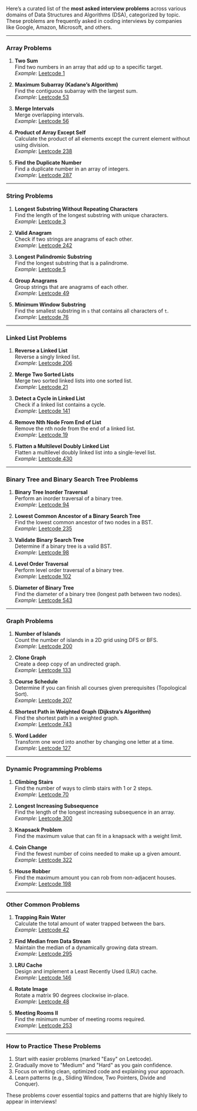 Here’s a curated list of the **most asked interview problems** across various domains of Data Structures and Algorithms (DSA), categorized by topic. These problems are frequently asked in coding interviews by companies like Google, Amazon, Microsoft, and others.

---

### **Array Problems**
1. **Two Sum**  
   Find two numbers in an array that add up to a specific target.  
   *Example*: [Leetcode 1](https://leetcode.com/problems/two-sum/)

2. **Maximum Subarray (Kadane’s Algorithm)**  
   Find the contiguous subarray with the largest sum.  
   *Example*: [Leetcode 53](https://leetcode.com/problems/maximum-subarray/)

3. **Merge Intervals**  
   Merge overlapping intervals.  
   *Example*: [Leetcode 56](https://leetcode.com/problems/merge-intervals/)

4. **Product of Array Except Self**  
   Calculate the product of all elements except the current element without using division.  
   *Example*: [Leetcode 238](https://leetcode.com/problems/product-of-array-except-self/)

5. **Find the Duplicate Number**  
   Find a duplicate number in an array of integers.  
   *Example*: [Leetcode 287](https://leetcode.com/problems/find-the-duplicate-number/)

---

### **String Problems**
1. **Longest Substring Without Repeating Characters**  
   Find the length of the longest substring with unique characters.  
   *Example*: [Leetcode 3](https://leetcode.com/problems/longest-substring-without-repeating-characters/)

2. **Valid Anagram**  
   Check if two strings are anagrams of each other.  
   *Example*: [Leetcode 242](https://leetcode.com/problems/valid-anagram/)

3. **Longest Palindromic Substring**  
   Find the longest substring that is a palindrome.  
   *Example*: [Leetcode 5](https://leetcode.com/problems/longest-palindromic-substring/)

4. **Group Anagrams**  
   Group strings that are anagrams of each other.  
   *Example*: [Leetcode 49](https://leetcode.com/problems/group-anagrams/)

5. **Minimum Window Substring**  
   Find the smallest substring in `s` that contains all characters of `t`.  
   *Example*: [Leetcode 76](https://leetcode.com/problems/minimum-window-substring/)

---

### **Linked List Problems**
1. **Reverse a Linked List**  
   Reverse a singly linked list.  
   *Example*: [Leetcode 206](https://leetcode.com/problems/reverse-linked-list/)

2. **Merge Two Sorted Lists**  
   Merge two sorted linked lists into one sorted list.  
   *Example*: [Leetcode 21](https://leetcode.com/problems/merge-two-sorted-lists/)

3. **Detect a Cycle in Linked List**  
   Check if a linked list contains a cycle.  
   *Example*: [Leetcode 141](https://leetcode.com/problems/linked-list-cycle/)

4. **Remove Nth Node From End of List**  
   Remove the nth node from the end of a linked list.  
   *Example*: [Leetcode 19](https://leetcode.com/problems/remove-nth-node-from-end-of-list/)

5. **Flatten a Multilevel Doubly Linked List**  
   Flatten a multilevel doubly linked list into a single-level list.  
   *Example*: [Leetcode 430](https://leetcode.com/problems/flatten-a-multilevel-doubly-linked-list/)

---

### **Binary Tree and Binary Search Tree Problems**
1. **Binary Tree Inorder Traversal**  
   Perform an inorder traversal of a binary tree.  
   *Example*: [Leetcode 94](https://leetcode.com/problems/binary-tree-inorder-traversal/)

2. **Lowest Common Ancestor of a Binary Search Tree**  
   Find the lowest common ancestor of two nodes in a BST.  
   *Example*: [Leetcode 235](https://leetcode.com/problems/lowest-common-ancestor-of-a-binary-search-tree/)

3. **Validate Binary Search Tree**  
   Determine if a binary tree is a valid BST.  
   *Example*: [Leetcode 98](https://leetcode.com/problems/validate-binary-search-tree/)

4. **Level Order Traversal**  
   Perform level order traversal of a binary tree.  
   *Example*: [Leetcode 102](https://leetcode.com/problems/binary-tree-level-order-traversal/)

5. **Diameter of Binary Tree**  
   Find the diameter of a binary tree (longest path between two nodes).  
   *Example*: [Leetcode 543](https://leetcode.com/problems/diameter-of-binary-tree/)

---

### **Graph Problems**
1. **Number of Islands**  
   Count the number of islands in a 2D grid using DFS or BFS.  
   *Example*: [Leetcode 200](https://leetcode.com/problems/number-of-islands/)

2. **Clone Graph**  
   Create a deep copy of an undirected graph.  
   *Example*: [Leetcode 133](https://leetcode.com/problems/clone-graph/)

3. **Course Schedule**  
   Determine if you can finish all courses given prerequisites (Topological Sort).  
   *Example*: [Leetcode 207](https://leetcode.com/problems/course-schedule/)

4. **Shortest Path in Weighted Graph (Dijkstra’s Algorithm)**  
   Find the shortest path in a weighted graph.  
   *Example*: [Leetcode 743](https://leetcode.com/problems/network-delay-time/)

5. **Word Ladder**  
   Transform one word into another by changing one letter at a time.  
   *Example*: [Leetcode 127](https://leetcode.com/problems/word-ladder/)

---

### **Dynamic Programming Problems**
1. **Climbing Stairs**  
   Find the number of ways to climb stairs with 1 or 2 steps.  
   *Example*: [Leetcode 70](https://leetcode.com/problems/climbing-stairs/)

2. **Longest Increasing Subsequence**  
   Find the length of the longest increasing subsequence in an array.  
   *Example*: [Leetcode 300](https://leetcode.com/problems/longest-increasing-subsequence/)

3. **Knapsack Problem**  
   Find the maximum value that can fit in a knapsack with a weight limit.

4. **Coin Change**  
   Find the fewest number of coins needed to make up a given amount.  
   *Example*: [Leetcode 322](https://leetcode.com/problems/coin-change/)

5. **House Robber**  
   Find the maximum amount you can rob from non-adjacent houses.  
   *Example*: [Leetcode 198](https://leetcode.com/problems/house-robber/)

---

### **Other Common Problems**
1. **Trapping Rain Water**  
   Calculate the total amount of water trapped between the bars.  
   *Example*: [Leetcode 42](https://leetcode.com/problems/trapping-rain-water/)

2. **Find Median from Data Stream**  
   Maintain the median of a dynamically growing data stream.  
   *Example*: [Leetcode 295](https://leetcode.com/problems/find-median-from-data-stream/)

3. **LRU Cache**  
   Design and implement a Least Recently Used (LRU) cache.  
   *Example*: [Leetcode 146](https://leetcode.com/problems/lru-cache/)

4. **Rotate Image**  
   Rotate a matrix 90 degrees clockwise in-place.  
   *Example*: [Leetcode 48](https://leetcode.com/problems/rotate-image/)

5. **Meeting Rooms II**  
   Find the minimum number of meeting rooms required.  
   *Example*: [Leetcode 253](https://leetcode.com/problems/meeting-rooms-ii/)

---

### **How to Practice These Problems**
1. Start with easier problems (marked "Easy" on Leetcode).
2. Gradually move to "Medium" and "Hard" as you gain confidence.
3. Focus on writing clean, optimized code and explaining your approach.
4. Learn patterns (e.g., Sliding Window, Two Pointers, Divide and Conquer).

These problems cover essential topics and patterns that are highly likely to appear in interviews!